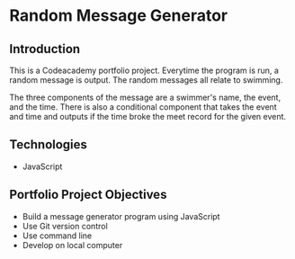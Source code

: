 # Random Message Generator

## Introduction
This is a Codeacademy portfolio project. Everytime the program is run, a random message is output. The random messages all relate to swimming. 

The three components of the message are a swimmer's name, the event, and the time. There is also a conditional component that takes the event and time and outputs if the time broke the meet record for the given event.

## Technologies
* JavaScript

## Portfolio Project Objectives
* Build a message generator program using JavaScript
* Use Git version control
* Use command line
* Develop on local computer